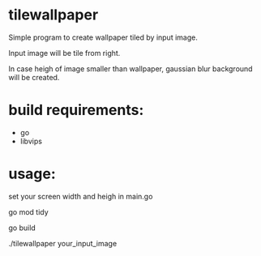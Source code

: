 # tilewallpaper
Simple program to create wallpaper tiled by input image.

Input image will be tile from right.

In case heigh of image smaller than wallpaper, gaussian blur background will be created.

# build requirements:
- go
- libvips

# usage:
set your screen width and heigh in main.go

go mod tidy

go build

./tilewallpaper your_input_image
